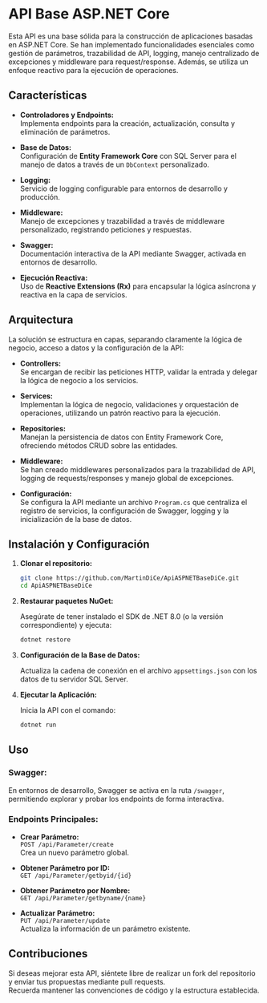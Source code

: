 # API Base ASP.NET Core

Esta API es una base sólida para la construcción de aplicaciones basadas en ASP.NET Core. Se han implementado funcionalidades esenciales como gestión de parámetros, trazabilidad de API, logging, manejo centralizado de excepciones y middleware para request/response. Además, se utiliza un enfoque reactivo para la ejecución de operaciones.

## Características

- **Controladores y Endpoints:**  
  Implementa endpoints para la creación, actualización, consulta y eliminación de parámetros.

- **Base de Datos:**  
  Configuración de **Entity Framework Core** con SQL Server para el manejo de datos a través de un `DbContext` personalizado.

- **Logging:**  
  Servicio de logging configurable para entornos de desarrollo y producción.

- **Middleware:**  
  Manejo de excepciones y trazabilidad a través de middleware personalizado, registrando peticiones y respuestas.

- **Swagger:**  
  Documentación interactiva de la API mediante Swagger, activada en entornos de desarrollo.

- **Ejecución Reactiva:**  
  Uso de **Reactive Extensions (Rx)** para encapsular la lógica asíncrona y reactiva en la capa de servicios.

## Arquitectura

La solución se estructura en capas, separando claramente la lógica de negocio, acceso a datos y la configuración de la API:

- **Controllers:**  
  Se encargan de recibir las peticiones HTTP, validar la entrada y delegar la lógica de negocio a los servicios.

- **Services:**  
  Implementan la lógica de negocio, validaciones y orquestación de operaciones, utilizando un patrón reactivo para la ejecución.

- **Repositories:**  
  Manejan la persistencia de datos con Entity Framework Core, ofreciendo métodos CRUD sobre las entidades.

- **Middleware:**  
  Se han creado middlewares personalizados para la trazabilidad de API, logging de requests/responses y manejo global de excepciones.

- **Configuración:**  
  Se configura la API mediante un archivo `Program.cs` que centraliza el registro de servicios, la configuración de Swagger, logging y la inicialización de la base de datos.

## Instalación y Configuración

1. **Clonar el repositorio:**

   ```bash
   git clone https://github.com/MartinDiCe/ApiASPNETBaseDiCe.git
   cd ApiASPNETBaseDiCe
   ```

2. **Restaurar paquetes NuGet:**

   Asegúrate de tener instalado el SDK de .NET 8.0 (o la versión correspondiente) y ejecuta:

   ```bash
   dotnet restore
   ```

3. **Configuración de la Base de Datos:**

   Actualiza la cadena de conexión en el archivo `appsettings.json` con los datos de tu servidor SQL Server.

4. **Ejecutar la Aplicación:**

   Inicia la API con el comando:

   ```bash
   dotnet run
   ```

## Uso

### Swagger:

En entornos de desarrollo, Swagger se activa en la ruta `/swagger`, permitiendo explorar y probar los endpoints de forma interactiva.

### Endpoints Principales:

- **Crear Parámetro:**  
  `POST /api/Parameter/create`  
  Crea un nuevo parámetro global.

- **Obtener Parámetro por ID:**  
  `GET /api/Parameter/getbyid/{id}`

- **Obtener Parámetro por Nombre:**  
  `GET /api/Parameter/getbyname/{name}`

- **Actualizar Parámetro:**  
  `PUT /api/Parameter/update`  
  Actualiza la información de un parámetro existente.

## Contribuciones

Si deseas mejorar esta API, siéntete libre de realizar un fork del repositorio y enviar tus propuestas mediante pull requests.  
Recuerda mantener las convenciones de código y la estructura establecida.
